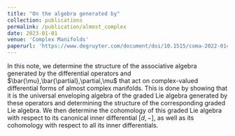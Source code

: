 ```yaml
---
title: "On the algebra generated by"
collection: publications
permalink: /publication/almost_complex
date: 2023-01-01
venue: 'Complex Manifolds'
paperurl: 'https://www.degruyter.com/document/doi/10.1515/coma-2022-0149/html'
---
```

In this note, we determine the structure of the associative algebra generated by the differential operators
and $\bar{\mu},\bar{\partial},\partial,\mu$ that act on complex-valued differential forms of almost complex manifolds. 
This is done by showing that it is the universal enveloping algebra of the graded Lie algebra generated by these operators 
and determining the structure of the corresponding graded Lie algebra. We then determine the cohomology of this graded Lie 
algebra with respect to its canonical inner differential $[d,−]$, as well as its cohomology with respect to all its inner differentials.
